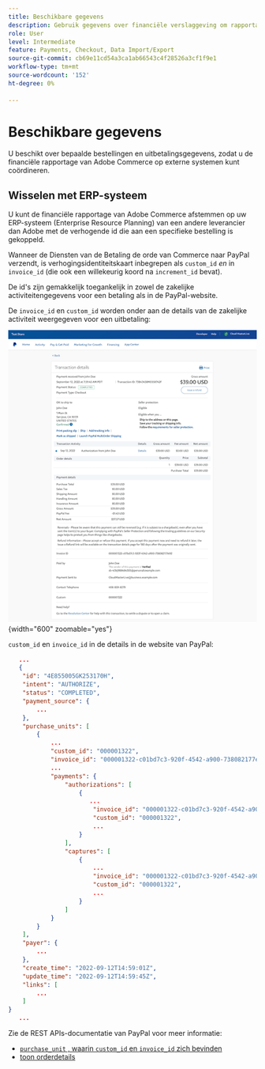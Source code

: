 ```yaml
---
title: Beschikbare gegevens
description: Gebruik gegevens over financiële verslaggeving om rapportage te combineren met niet-Commerce-systemen.
role: User
level: Intermediate
feature: Payments, Checkout, Data Import/Export
source-git-commit: cb69e11cd54a3ca1ab66543c4f28526a3cf1f9e1
workflow-type: tm+mt
source-wordcount: '152'
ht-degree: 0%

---
```


# Beschikbare gegevens

U beschikt over bepaalde bestellingen en uitbetalingsgegevens, zodat u de financiële rapportage van Adobe Commerce op externe systemen kunt coördineren.

## Wisselen met ERP-systeem

U kunt de financiële rapportage van Adobe Commerce afstemmen op uw ERP-systeem (Enterprise Resource Planning) van een andere leverancier dan Adobe met de verhogende id die aan een specifieke bestelling is gekoppeld.

Wanneer de Diensten van de Betaling de orde van Commerce naar PayPal verzendt, is verhogingsidentiteitskaart inbegrepen als `custom_id` _en_ in `invoice_id` (die ook een willekeurig koord na `increment_id` bevat).

De id&#39;s zijn gemakkelijk toegankelijk in zowel de zakelijke activiteitengegevens voor een betaling als in de PayPal-website.

De `invoice_id` en `custom_id` worden onder aan de details van de zakelijke activiteit weergegeven voor een uitbetaling:

![`custom_id` in details met betrekking tot handelsactiviteit ](assets/merchant-activity-ids.png){width="600" zoomable="yes"}

`custom_id` en `invoice_id` in de details in de website van PayPal:

```json
   ...
   {
    "id": "4E855005GK253170H",
    "intent": "AUTHORIZE",
    "status": "COMPLETED",
    "payment_source": {
        ...
    },
    "purchase_units": [
        {
            ...
            "custom_id": "000001322",
            "invoice_id": "000001322-c01bd7c3-920f-4542-a900-738082177e92",
            ...
            "payments": {
                "authorizations": [
                    {
                       ...
                        "invoice_id": "000001322-c01bd7c3-920f-4542-a900-738082177e92",
                        "custom_id": "000001322",
                        ...
                    }
                ],
                "captures": [
                    {
                        ...
                        "invoice_id": "000001322-c01bd7c3-920f-4542-a900-738082177e92",
                        "custom_id": "000001322",
                        ...
                    }
                ]
            }
        }
    ],
    "payer": {
        ...
    },
    "create_time": "2022-09-12T14:59:01Z",
    "update_time": "2022-09-12T14:59:45Z",
    "links": [
        ...
    ]
}
   ...
```

Zie de REST APIs-documentatie van PayPal voor meer informatie:

* [`purchase_unit` , waarin `custom_id` en `invoice_id` zich bevinden ](https://developer.paypal.com/docs/api/orders/v2/#definition-purchase_unit)
* [ toon orderdetails ](https://developer.paypal.com/docs/api/orders/v2/#orders_get)
